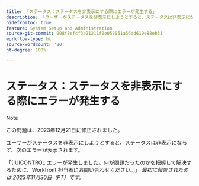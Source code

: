 ```yaml
---
title: 「ステータス：ステータスを非表示にする際にエラーが発生する」
description: 「ユーザーがステータスを非表示にしようとすると、ステータスは非表示にならず、エラーが表示されます。」
hidefromtoc: true
feature: System Setup and Administration
source-git-commit: 008f8efcf3a21211f0e058051a56dd619e88eb31
workflow-type: ht
source-wordcount: '80'
ht-degree: 100%

---
```



# ステータス：ステータスを非表示にする際にエラーが発生する

>[!NOTE]
>
>この問題は、2023年12月21日に修正されました。

ユーザーがステータスを非表示にしようとすると、ステータスは非表示にならず、次のエラーが表示されます。

「[!UICONTROL エラーが発生しました。何が問題だったのかを把握して解決するために、Workfront 担当者にお問い合わせください。]」
_最初に報告されたのは 2023年11月30日（PT）です。_
